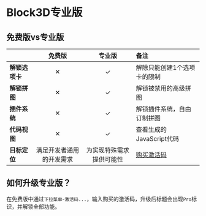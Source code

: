 
# Block3D专业版

## 免费版vs专业版

|              |免费版                   |专业版                       |备注                      |
|:-------------|:----------------------:|:--------------------------:|:-------------------------|
|**解锁选项卡**  |✕                       |✓                           |解除只能创建1个选项卡的限制|
|**解锁拼图**    |✕                       |✓                           |解锁被禁用的高级拼图|
|**插件系统**    |✕                       |✓                           |解锁插件系统，自由订制拼图|
|**代码视图**    |✕                       |✓                           |查看生成的JavaScript代码|
|**目标定位**    |满足开发者通用的开发需求    |为实现特殊需求提供可能性        |[购买激活码][key]      |

[key]: https://shop.zjbku.com/product-category/block3d/

## 如何升级专业版？

在免费版中通过`下拉菜单`-`激活码...`，输入购买的激活码，升级后标题会出现`Pro`标识，并解锁全部功能。
